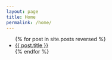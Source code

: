 ```yaml
---
layout: page
title: Home
permalink: /home/
---
```


<ul>
  {% for post in site.posts reversed %}
    <li>
      <a href="/aem-tutorials/{{ post.title }}">{{ post.title }}</a>
    </li>
  {% endfor %}
</ul>

